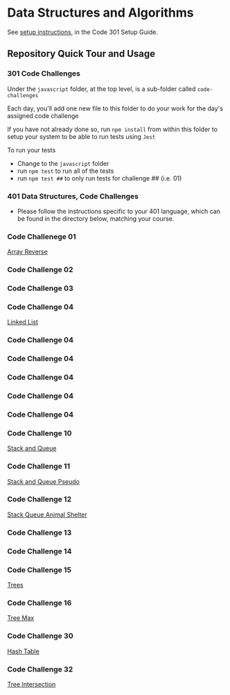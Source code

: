 # Data Structures and Algorithms

See [setup instructions](https://codefellows.github.io/setup-guide/code-301/2-code-challenges), in the Code 301 Setup Guide.

## Repository Quick Tour and Usage

### 301 Code Challenges

Under the `javascript` folder, at the top level, is a sub-folder called `code-challenges`

Each day, you'll add one new file to this folder to do your work for the day's assigned code challenge

If you have not already done so, run `npm install` from within this folder to setup your system to be able to run tests using `Jest`

To run your tests

- Change to the `javascript` folder
- run `npm test` to run all of the tests
- run `npm test ##` to only run tests for challenge ## (i.e. 01)

### 401 Data Structures, Code Challenges

- Please follow the instructions specific to your 401 language, which can be found in the directory below, matching your course.

### Code Challenege 01

[Array Reverse](https://ctojot.github.io/data-structures-and-algorithms/array-reverse/README)

### Code Challenge 02



### Code Challenge 03



### Code Challenge 04

[Linked List](https://ctojot.github.io/data-structures-and-algorithms/linked-list/README)

### Code Challenge 04


### Code Challenge 04


### Code Challenge 04


### Code Challenge 04


### Code Challenge 04


### Code Challenge 10

[Stack and Queue](https://ctojot.github.com/data-structures-and-algorithms/stack-and-queue/README)

### Code Challenge 11

[Stack and Queue Pseudo](https://ctojot.github.com/data-structures-and-algorithms/stack-queue-pseudo/README)

### Code Challenge 12

[Stack Queue Animal Shelter](https://ctojot.github.com/data-structures-and-algorithms/stack-queue-animal-shelter/README)

### Code Challenge 13

[]()

### Code Challenge 14

[]()


### Code Challenge 15

[Trees](https://ctojot.github.com/data-structures-and-algorithms/trees/README)

### Code Challenge 16

[Tree Max](https://ctojot.github.com/data-structures-and-algorithms/tree-max/README)

### Code Challenge 30

[Hash Table](https://ctojot.github.com/data-structures-and-algorithms/hashtable/README)

### Code Challenge 32

[Tree Intersection](https://ctojot.github.com.data-structures-and-algorithhms/tree-intersection/README)
